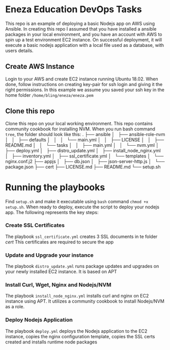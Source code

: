 # Eneza Education DevOps Tasks
This repo is an example of deploying a basic Nodejs app on AWS using Ansible. In creating this repo I assumed that you have installed a ansible packages in your local environment, and you have an account with AWS to spin up a test environment EC2 instance. On successful deployment, it will execute a basic nodejs application with a local file used as a database, with users details.

## Create AWS Instance
Login to your AWS and create EC2 instance running Ubuntu 18.02. When done, follow instructions on creating key-pair for ssh login and giving it the right permissions. In this example we assume you saved your ssh key in the home folder `/home/bling/eneza/eneza.pem`

## Clone this repo
Clone this repo on your local working environment. This repo contains community cookbook for installing NVM. When you run bash command `tree`, the folder should look like this:
.
├── ansible
│   ├── ansible-role-nvm
│   │   ├── defaults
│   │   │   └── main.yml
│   │   ├── LICENSE
│   │   ├── README.md
│   │   └── tasks
│   │       ├── main.yml
│   │       └── nvm.yml
│   ├── deploy.yml
│   ├── distro_update.yml
│   ├── install_node_nginx.yml
│   ├── inventory.yml
│   ├── ssl_certificate.yml
│   └── templates
│       └── nginx.conf.j2
├── appjs
│   ├── db.json
│   ├── json-server-http.js
│   └── package.json
├── cert
├── LICENSE.md
├── README.md
└── setup.sh

# Running the playbooks
Find `setup.sh` and make it executable using `bash` command `chmod +x setup.sh`. When ready to deploy, execute the script to deploy your nodejs app. The following represents the key steps:

### Create SSL Certificates
The playbook `ssl_certificate.yml` creates 3 SSL documents in te folder *cert* This certificates are required to secure the app

### Update and Upgrade your instance
The playbook `distro_update.yml` runs package updates and upgrades on your newly installed EC2 instance. It is based on APT

### Install Curl, Wget, Nginx and Nodejs/NVM
The playbook `install_node_nginx.yml` installs curl and nginx on EC2 instance using APT. It utilizes a community cookbook to install Nodejs/NVM as a role.

### Deploy Nodejs Application
The playbook `deploy.yml` deploys the Nodejs application to the EC2 instance, copies the nginx configuration template, copies the SSL certs created and installs runtime node packages